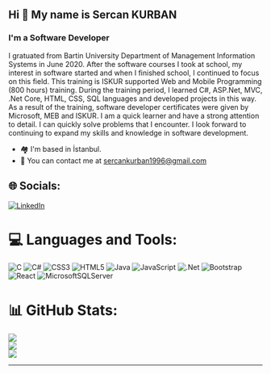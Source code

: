 ## Hi 👋 My name is Sercan KURBAN
### I'm a Software Developer

I gratuated from Bartin University Department of Management Information Systems in June 2020. After the software courses I took at school, my interest in software started and when I finished school, I continued to focus on this field. This training is ISKUR supported Web and Mobile Programming (800 hours) training. During the training period, I learned C#, ASP.Net, MVC, .Net Core, HTML, CSS, SQL languages and developed projects in this way. As a result of the training, software developer certificates were given by Microsoft, MEB and ISKUR. I am a quick learner and have a strong attention to detail. I can quickly solve problems that I encounter. I look forward to continuing to expand my skills and knowledge in software development.

- 🏘️ I'm based in İstanbul.
- 📧 You can contact me at sercankurban1996@gmail.com

## 🌐 Socials:
[![LinkedIn](https://img.shields.io/badge/LinkedIn-%230077B5.svg?logo=linkedin&logoColor=white)](https://www.linkedin.com/in/sercan-kurban/) 

# 💻 Languages and Tools:
![C](https://img.shields.io/badge/c-%2300599C.svg?style=for-the-badge&logo=c&logoColor=white) ![C#](https://img.shields.io/badge/c%23-%23239120.svg?style=for-the-badge&logo=c-sharp&logoColor=white) ![CSS3](https://img.shields.io/badge/css3-%231572B6.svg?style=for-the-badge&logo=css3&logoColor=white) ![HTML5](https://img.shields.io/badge/html5-%23E34F26.svg?style=for-the-badge&logo=html5&logoColor=white) ![Java](https://img.shields.io/badge/java-%23ED8B00.svg?style=for-the-badge&logo=java&logoColor=white) ![JavaScript](https://img.shields.io/badge/javascript-%23323330.svg?style=for-the-badge&logo=javascript&logoColor=%23F7DF1E) ![.Net](https://img.shields.io/badge/.NET-5C2D91?style=for-the-badge&logo=.net&logoColor=white) ![Bootstrap](https://img.shields.io/badge/bootstrap-%23563D7C.svg?style=for-the-badge&logo=bootstrap&logoColor=white) ![React](https://img.shields.io/badge/react-%2320232a.svg?style=for-the-badge&logo=react&logoColor=%2361DAFB) ![MicrosoftSQLServer](https://img.shields.io/badge/Microsoft%20SQL%20Sever-CC2927?style=for-the-badge&logo=microsoft%20sql%20server&logoColor=white)
# 📊 GitHub Stats:
![](https://github-readme-stats.vercel.app/api?username=SercanKurban96&theme=dark&hide_border=false&include_all_commits=false&count_private=false)<br/>
![](https://github-readme-streak-stats.herokuapp.com/?user=SercanKurban96&theme=dark&hide_border=false)<br/>
![](https://github-readme-stats.vercel.app/api/top-langs/?username=SercanKurban96&theme=dark&hide_border=false&include_all_commits=false&count_private=false&layout=compact)

---
<!--[![](https://visitcount.itsvg.in/api?id=SercanKurban96&icon=0&color=0)](https://visitcount.itsvg.in)-->

<!-- Proudly created with GPRM ( https://gprm.itsvg.in ) -->

